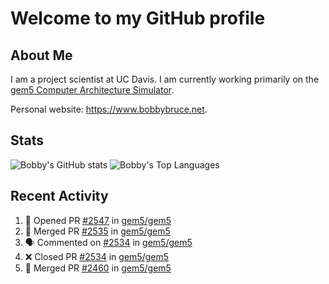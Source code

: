 # Welcome to my GitHub profile

## About Me

I am a project scientist at UC Davis. I am currently working primarily on the [gem5 Computer Architecture Simulator](https://github.com/gem5).

Personal website: <https://www.bobbybruce.net>.

## Stats

![Bobby's GitHub stats](https://github-readme-stats.vercel.app/api?username=bobbyrbruce&show_icons=true&theme=responsive&include_all_commits=true&count_private=true&show=reviews&disable_animations=true)
![Bobby's Top Languages ](https://github-readme-stats.vercel.app/api/top-langs/?username=bobbyrbruce&layout=compact&theme=responsive&count_private=true&langs_count=10&disable_animations=true)

## Recent Activity

<!--START_SECTION:activity-->
1. 💪 Opened PR [#2547](https://github.com/gem5/gem5/pull/2547) in [gem5/gem5](https://github.com/gem5/gem5)
2. 🎉 Merged PR [#2535](https://github.com/gem5/gem5/pull/2535) in [gem5/gem5](https://github.com/gem5/gem5)
3. 🗣 Commented on [#2534](https://github.com/gem5/gem5/pull/2534#issuecomment-3192780754) in [gem5/gem5](https://github.com/gem5/gem5)
4. ❌ Closed PR [#2534](https://github.com/gem5/gem5/pull/2534) in [gem5/gem5](https://github.com/gem5/gem5)
5. 🎉 Merged PR [#2460](https://github.com/gem5/gem5/pull/2460) in [gem5/gem5](https://github.com/gem5/gem5)
<!--END_SECTION:activity-->
